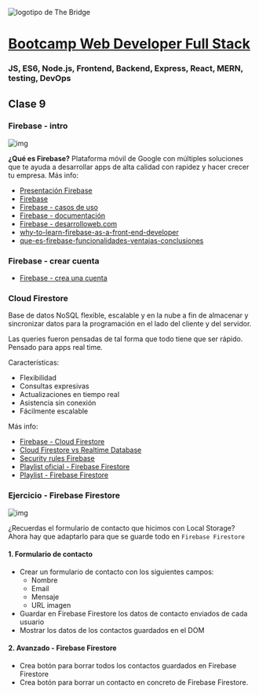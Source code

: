 ![logotipo de The Bridge](https://user-images.githubusercontent.com/27650532/77754601-e8365180-702b-11ea-8bed-5bc14a43f869.png  "logotipo de The Bridge")


# [Bootcamp Web Developer Full Stack](https://www.thebridge.tech/bootcamps/bootcamp-fullstack-developer/)
### JS, ES6, Node.js, Frontend, Backend, Express, React, MERN, testing, DevOps

## Clase 9

### Firebase - intro

![img](../../assets/js_avanzado/clase9/firebase.png)


**¿Qué es Firebase?**
Plataforma móvil de Google con múltiples soluciones que te ayuda a desarrollar apps de alta calidad con rapidez y hacer crecer tu empresa.
Más info:
- [Presentación Firebase](https://www.youtube.com/watch?v=O17OWyx08Cg)
- [Firebase](https://firebase.google.com/?hl=es)
- [Firebase - casos de uso](https://firebase.google.com/use-cases)
- [Firebase - documentación](https://firebase.google.com/docs/)
- [Firebase - desarrolloweb.com](https://desarrolloweb.com/home/firebase)
- [why-to-learn-firebase-as-a-front-end-developer](https://dev.to/amrelmohamady/why-to-learn-firebase-as-a-front-end-developer-59e4)
- [que-es-firebase-funcionalidades-ventajas-conclusiones](https://www.digital55.com/desarrollo-tecnologia/que-es-firebase-funcionalidades-ventajas-conclusiones/)

### Firebase - crear cuenta
- [Firebase - crea una cuenta](https://www.firebase.com/signup/)


### Cloud Firestore
Base de datos NoSQL flexible, escalable y en la nube a fin de almacenar y sincronizar datos para la programación en el lado del cliente y del servidor.

Las queries fueron pensadas de tal forma que todo tiene que ser rápido. Pensado para apps real time.

Características:
- Flexibilidad
- Consultas expresivas
- Actualizaciones en tiempo real
- Asistencia sin conexión
- Fácilmente escalable

Más info:
- [Firebase - Cloud Firestore](https://firebase.google.com/docs/firestore/?hl=es-419)
- [Cloud Firestore vs Realtime Database](https://firebase.google.com/docs/database/rtdb-vs-firestore?hl=es-419)
- [Security rules Firebase](https://firebase.google.com/docs/firestore/security/rules-structure)
- [Playlist oficial - Firebase Firestore](https://www.youtube.com/watch?v=v_hR4K4auoQ&list=PLl-K7zZEsYLluG5MCVEzXAQ7ACZBCuZgZ)
- [Playlist - Firebase Firestore](https://www.youtube.com/watch?v=4d-gIPGzmK4&list=PL4cUxeGkcC9itfjle0ji1xOZ2cjRGY_WB)


### Ejercicio - Firebase Firestore


![img](../../assets/js_avanzado/clase9/serverless.jpeg)

¿Recuerdas el formulario de contacto que hicimos con Local Storage? Ahora hay que adaptarlo para que se guarde todo en `Firebase Firestore`

#### 1. Formulario de contacto

- Crear un formulario de contacto con los siguientes campos:
  - Nombre
  - Email
  - Mensaje
  - URL imagen
- Guardar en Firebase Firestore los datos de contacto enviados de cada usuario
- Mostrar los datos de los contactos guardados en el DOM

#### 2. Avanzado - Firebase Firestore

- Crea botón para borrar todos los contactos guardados en Firebase Firestore
- Crea botón para borrar un contacto en concreto de Firebase Firestore.

